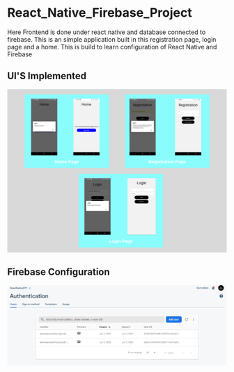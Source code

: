 # React_Native_Firebase_Project
Here Frontend is done under react native and database connected to firebase. This is an simple application built in this registration page, login page and a home. This is build to learn configuration of React Native and Firebase

## UI'S Implemented 

![GitHub Logo](First_React_Native_Project.png)

## Firebase Configuration 

![GitHub Logo](Firebase_React_Native.jpg)
